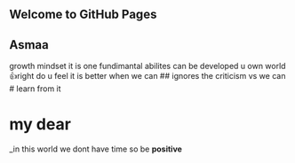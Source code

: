 ## Welcome to GitHub Pages
## Asmaa
growth mindset it is one fundimantal abilites can be developed u own world :+1:right 
do u feel it is better when we can ## ignores the criticism  vs we can # learn from it 
# my dear
_in this world we dont have time 
so be **positive** 
